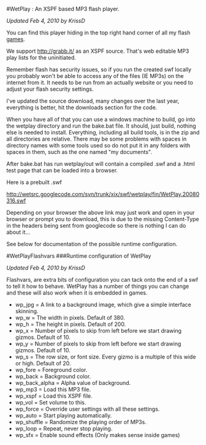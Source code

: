 #WetPlay : An XSPF based MP3 flash player. 

*Updated Feb 4, 2010 by KrissD*

You can find this player hiding in the top right hand corner of all my flash [games](http://www.wetgenes.com).

We support http://grabb.it/ as an XSPF source. That's web editable MP3 play lists for the uninitiated.

Remember flash has security issues, so if you run the created swf locally you probably won't be able to access any of the files (IE MP3s) on the internet from it. It needs to be run from an actually website or you need to adjust your flash security settings.

I've updated the source download, many changes over the last year, everything is better, hit the downloads section for the code.

When you have all of that you can use a windows machine to build, go into the wetplay directory and run the bake.bat file. It should, just build, nothing else is needed to install. Everything, including all build tools, is in the zip and all directories are relative. There may be some problems with spaces in directory names with some tools used so do not put it in any folders with spaces in them, such as the one named "my documents".

After bake.bat has run wetplay/out will contain a compiled .swf and a .html test page that can be loaded into a browser.

Here is a prebuilt .swf

http://wetsrc.googlecode.com/svn/trunk/xix/swf/wetplay/fin/WetPlay.20080316.swf

Depending on your browser the above link may just work and open in your browser or prompt you to download, this is due to the missing Content-Type in the headers being sent from googlecode so there is nothing I can do about it...

See below for documentation of the possible runtime configuration.


#WetPlayFlashvars
###Runtime configuration of WetPlay

*Updated Feb 4, 2010 by KrissD*

Flashvars, are extra bits of configuration you can tack onto the end of a swf to tell it how to behave. WetPlay has a number of things you can change and these will also work when it is embedded in games.

- wp_jpg = A link to a background image, which give a simple interface skinning.
- wp_w = The width in pixels. Default of 380.
- wp_h = The height in pixels. Default of 200.
- wp_x = Number of pixels to skip from left before we start drawing gizmos. Default of 10.
- wp_y = Number of pixels to skip from left before we start drawing gizmos. Default of 10.
- wp_s = The row size, or font size. Every gizmo is a multiple of this wide or high. Default of 20.
- wp_fore = Foreground color.
- wp_back = Background color.
- wp_back_alpha = Alpha value of background.
- wp_mp3 = Load this MP3 file.
- wp_xspf = Load this XSPF file.
- wp_vol = Set volume to this.
- wp_force = Override user settings with all these settings.
- wp_auto = Start playing automatically.
- wp_shuffle = Randomize the playing order of MP3s.
- wp_loop = Repeat, never stop playing.
- wp_sfx = Enable sound effects (Only makes sense inside games)
